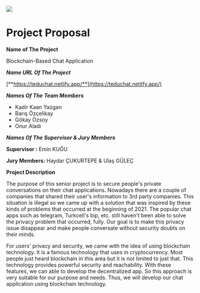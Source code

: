 ![](RackMultipart20211017-4-1rums2j_html_3882503174720e10.png)

# **Project Proposal**

****Name of The Project****

Blockchain-Based Chat Application

***Name URL Of The Project***

[**https://teduchat.netlify.app/**](https://teduchat.netlify.app/)

***Names Of The Team Members***

- Kadir Kaan Yazgan
- Barış Özçelikay
- Gökay Özsoy
- Onur Aladı

***Names Of The Supervisor &amp; Jury Members***

**Supervisor :** Emin KUĞU

**Jury Members:** Haydar ÇUKURTEPE &amp; Ulaş GÜLEÇ

**Project Description**

The purpose of this senior project is to secure people&#39;s private conversations on their chat applications. Nowadays there are a couple of companies that shared their user&#39;s information to 3rd party companies. This situation is illegal so we came up with a solution that was inspired by these kinds of problems that occurred at the beginning of 2021. The popular chat apps such as telegram, Turkcell&#39;s bip, etc. still haven&#39;t been able to solve the privacy problem that occurred, fully. Our goal is to make this privacy issue disappear and make people conversate without security doubts on their minds.

For users&#39; privacy and security, we came with the idea of using blockchain technology. It is a famous technology that uses in cryptocurrency. Most people just heard blockchain in this area but it is not limited to just that. This technology provides powerful security and reachability. With these features, we can able to develop the decentralized app. So this approach is very suitable for our purpose and needs. Thus, we will develop our chat application using blockchain technology.
